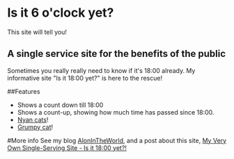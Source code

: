 # Is it 6 o'clock yet?
This site will tell you!

## A single service site for the benefits of the public
Sometimes you really really need to know if it's 18:00 already.
My informative site "Is it 18:00 yet?" is here to the rescue!

##Features
- Shows a count down till 18:00
- Shows a count-up, showing how much time has passed since 18:00.
- [Nyan cats](http://en.wikipedia.org/wiki/Nyan_Cat "Nyan Nyan Nyan Nyan Nyan Nyan Nyan Nyan Nyan Nyan Nyan")!
- [Grumpy cat](http://en.wikipedia.org/wiki/Grumpy_Cat "NO!")!

#More info
See my blog [AlonInTheWorld](http://www.alonintheworld.com "dot com!"), and a post about this site, [My Very Own Single-Serving Site - Is it 18:00 yet?!](http://www.alonintheworld.com/2013/05/my-very-own-single-serving-site-is-it.html  "Post")


 
